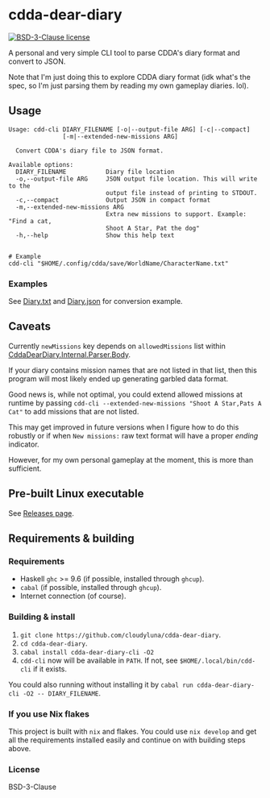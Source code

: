 # cdda-dear-diary

[![BSD-3-Clause license](https://img.shields.io/badge/license-BSD--3--Clause-blue.svg)](LICENSE)

A personal and very simple CLI tool to parse CDDA's diary format and convert to JSON.

Note that I'm just doing this to explore CDDA diary format (idk what's the spec, so I'm just parsing them
by reading my own gameplay diaries. lol).

## Usage
```
Usage: cdd-cli DIARY_FILENAME [-o|--output-file ARG] [-c|--compact] 
               [-m|--extended-new-missions ARG]

  Convert CDDA's diary file to JSON format.

Available options:
  DIARY_FILENAME           Diary file location
  -o,--output-file ARG     JSON output file location. This will write to the
                           output file instead of printing to STDOUT.
  -c,--compact             Output JSON in compact format
  -m,--extended-new-missions ARG
                           Extra new missions to support. Example: "Find a cat,
                           Shoot A Star, Pat the dog"
  -h,--help                Show this help text


# Example
cdd-cli "$HOME/.config/cdda/save/WorldName/CharacterName.txt"
```

### Examples
See [Diary.txt](/examples/Diary.txt) and [Diary.json](/examples/json/Diary.json)
for conversion example.

## Caveats
Currently `newMissions` key depends on `allowedMissions` list within [CddaDearDiary.Internal.Parser.Body](/cdda-dear-diary/src/CddaDearDiary/Internal/Parser/Body.hs).

If your diary contains mission names that are not listed in that list, then this
program will most likely ended up generating garbled data format.

Good news is, while not optimal, you could extend allowed missions at runtime by passing
`cdd-cli --extended-new-missions "Shoot A Star,Pats A Cat"` to add missions that
are not listed.

This may get improved in future versions when I figure how to do this robustly
or if when `New missions:` raw text format will have a proper *ending* indicator.

However, for my own personal gameplay at the moment, this is more than sufficient.

## Pre-built Linux executable
See [Releases page](https://github.com/cloudyluna/cdda-dear-diary/releases).

## Requirements & building

### Requirements
- Haskell `ghc` >= 9.6 (if possible, installed through `ghcup`).
- `cabal` (if possible, installed through `ghcup`).
- Internet connection (of course).

### Building & install
1. `git clone https://github.com/cloudyluna/cdda-dear-diary`.
2. `cd cdda-dear-diary`.
3. `cabal install cdda-dear-diary-cli -O2`
4. `cdd-cli` now will be available in `PATH`. If not, see `$HOME/.local/bin/cdd-cli` if it exists.

You could also running without installing it by `cabal run cdda-dear-diary-cli -O2 -- DIARY_FILENAME`.


### If you use Nix flakes

This project is built with `nix` and flakes. You could use `nix develop` and get all the requirements
installed easily and continue on with building steps above.

### License

BSD-3-Clause

